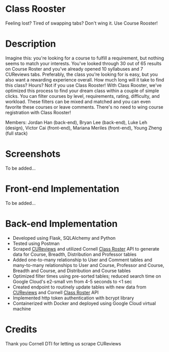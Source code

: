 # Class Rooster
Feeling lost? Tired of swapping tabs? Don't wing it. Use Course Rooster!

# Description
Imagine this: you're looking for a course to fulfill a requirement, but nothing seems to match your interests. You've looked through 30 out of 65 results on Course Roster and you've already opened 10 syllabuses and 7 CUReviews tabs. Preferably, the class you're looking for is easy, but you also want a rewarding experience overall. How much long will it take to find this class? Hours? Not if you use Class Rooster! With Class Rooster, we've optimized this process to find your dream class within a couple of simple clicks. You can filter courses by level, requirements, rating, difficulty, and workload. These filters can be mixed and matched and you can even favorite these courses or leave comments. There's no need to wing course registration with Class Rooster!

Members: 
Jordan Han (back-end),
Bryan Lee (back-end),
Luke Leh (design),
Victor Cai (front-end),
Mariana Meriles (front-end),
Young Zheng (full stack)

# Screenshots
To be added... 

# Front-end Implementation
To be added...

# Back-end Implementation
* Developed using Flask, SQLAlchemy and Python
* Tested using Postman
* Scraped [CUReviews](https://www.cureviews.org/) and utilized Cornell [Class Roster](https://classes.cornell.edu/browse/roster/FA22) API to generate data for Course, Breadth, Distribution and Professor tables
* Added one-to-many relationship to User and Comment tables and many-to-many relationships to User and Course, Professor and Course, Breadth and Course, and Distribution and Course tables
* Optimized filter times using pre-sorted tables; reduced search time on Google Cloud's e2-small vm from 4-5 seconds to <1 sec
* Created endpoint to routinely update tables with new data from [CUReviews](https://www.cureviews.org/) and Cornell [Class Roster](https://classes.cornell.edu/browse/roster/FA22) API
* Implemented http token authentication with bcrypt library
* Containerized with Docker and deployed using Google Cloud virtual machine

# Credits
Thank you Cornell DTI for letting us scrape CUReviews
